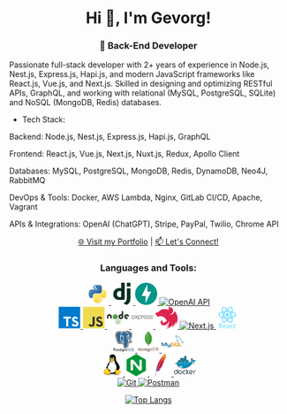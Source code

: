 <h1 align="center">Hi 👋, I'm Gevorg!</h1>
<h3 align="center">🚀  Back-End Developer</h3>

Passionate full-stack developer with 2+ years of experience in Node.js, Nest.js, Express.js, Hapi.js, and modern JavaScript frameworks like React.js, Vue.js, and Next.js. Skilled in designing and optimizing RESTful APIs, GraphQL, and working with relational (MySQL, PostgreSQL, SQLite) and NoSQL (MongoDB, Redis) databases.


- Tech Stack:

Backend: Node.js, Nest.js, Express.js, Hapi.js, GraphQL

Frontend: React.js, Vue.js, Next.js, Nuxt.js, Redux, Apollo Client

Databases: MySQL, PostgreSQL, MongoDB, Redis, DynamoDB, Neo4J, RabbitMQ

DevOps & Tools: Docker, AWS Lambda, Nginx, GitLab CI/CD, Apache, Vagrant

APIs & Integrations: OpenAI (ChatGPT), Stripe, PayPal, Twilio, Chrome API

<p align="center">
  <a href="https://www.gevorggasparyan.dev" target="_blank">🌐 Visit my Portfolio</a> |
  <a href="mailto:gasparyan3101@gmail.com">📫 Let's Connect!</a>
</p>



<h3 align="center">Languages and Tools:</h3>
<div align="center">
<p align="center">   <a href="https://www.python.org" target="_blank" rel="noreferrer">
    <img src="https://raw.githubusercontent.com/devicons/devicon/master/icons/python/python-original.svg" alt="Python" width="40" height="40"/>
  </a>
  <!-- Django -->
  <a href="https://www.djangoproject.com/" target="_blank" rel="noreferrer">
    <img src="https://raw.githubusercontent.com/devicons/devicon/refs/heads/master/icons/django/django-plain.svg" alt="Django" width="40" height="40"/>
  </a>
  <!-- FastAPI -->
  <a href="https://fastapi.tiangolo.com/" target="_blank" rel="noreferrer">
    <img src="https://raw.githubusercontent.com/devicons/devicon/refs/heads/master/icons/fastapi/fastapi-original.svg" alt="FastAPI" width="40" height="40"/>
  </a>
  <!-- OpenAI API -->
  <a href="https://openai.com/api/" target="_blank" rel="noreferrer">
    <img src="https://static.vecteezy.com/system/resources/previews/022/227/364/non_2x/openai-chatgpt-logo-icon-free-png.png" alt="OpenAI API" width="40" height="40"/>
  </a><br>
  <!-- TypeScript -->
  <a href="https://www.typescriptlang.org/" target="_blank" rel="noreferrer">
    <img src="https://raw.githubusercontent.com/devicons/devicon/master/icons/typescript/typescript-original.svg" alt="TypeScript" width="40" height="40"/>
  </a>
  <!-- JavaScript -->
  <a href="https://developer.mozilla.org/en-US/docs/Web/JavaScript" target="_blank" rel="noreferrer">
    <img src="https://raw.githubusercontent.com/devicons/devicon/master/icons/javascript/javascript-original.svg" alt="JavaScript" width="40" height="40"/>
  </a>
  <!-- Node.js -->
  <a href="https://nodejs.org" target="_blank" rel="noreferrer">
    <img src="https://raw.githubusercontent.com/devicons/devicon/master/icons/nodejs/nodejs-original-wordmark.svg" alt="Node.js" width="40" height="40"/>
  </a>
    <!-- Express -->
  <a href="https://expressjs.com" target="_blank" rel="noreferrer">
    <img src="https://raw.githubusercontent.com/devicons/devicon/master/icons/express/express-original-wordmark.svg" alt="Express" width="40" height="40"/>
  </a>
    <!-- NestJS -->
  <a href="https://nestjs.com/" target="_blank" rel="noreferrer">
    <img src="https://raw.githubusercontent.com/devicons/devicon/refs/heads/master/icons/nestjs/nestjs-original.svg" alt="NestJS" width="40" height="40"/>
  </a>  
  <!-- Next.js -->
  <a href="https://nextjs.org/" target="_blank" rel="noreferrer">
    <img src="https://cdn.worldvectorlogo.com/logos/nextjs-2.svg" alt="Next.js" width="40" height="40"/>
  </a>
    <!-- React -->
  <a href="https://reactjs.org/" target="_blank" rel="noreferrer">
    <img src="https://raw.githubusercontent.com/devicons/devicon/master/icons/react/react-original-wordmark.svg" alt="React" width="40" height="40"/>
  </a><br>
  <!-- PostgreSQL -->
  <a href="https://www.postgresql.org" target="_blank" rel="noreferrer">
    <img src="https://raw.githubusercontent.com/devicons/devicon/master/icons/postgresql/postgresql-original-wordmark.svg" alt="PostgreSQL" width="40" height="40"/>
  </a>
  <!-- MongoDB -->
  <a href="https://www.mongodb.com/" target="_blank" rel="noreferrer">
    <img src="https://raw.githubusercontent.com/devicons/devicon/master/icons/mongodb/mongodb-original-wordmark.svg" alt="MongoDB" width="40" height="40"/>
  </a>
  <!-- MySQL -->
  <a href="https://www.mysql.com/" target="_blank" rel="noreferrer">
    <img src="https://raw.githubusercontent.com/devicons/devicon/master/icons/mysql/mysql-original-wordmark.svg" alt="MySQL" width="40" height="40"/>
  </a><br>
  <!-- Linux -->
  <a href="https://www.linux.org/" target="_blank" rel="noreferrer">
    <img src="https://raw.githubusercontent.com/devicons/devicon/master/icons/linux/linux-original.svg" alt="Linux" width="40" height="40"/>
  </a>
  <!-- NGINX -->
  <a href="https://www.nginx.com" target="_blank" rel="noreferrer">
    <img src="https://raw.githubusercontent.com/devicons/devicon/master/icons/nginx/nginx-original.svg" alt="NGINX" width="40" height="40"/>
  </a>
  <!-- Apache -->
  <a href="https://httpd.apache.org" target="_blank" rel="noreferrer">
    <img src="https://raw.githubusercontent.com/devicons/devicon/refs/heads/master/icons/apache/apache-original.svg" alt="Apache2" width="40" height="40"/>
  </a>
  <!-- Docker -->
  <a href="https://www.docker.com/" target="_blank" rel="noreferrer">
    <img src="https://raw.githubusercontent.com/devicons/devicon/master/icons/docker/docker-original-wordmark.svg" alt="Docker" width="40" height="40"/>
  </a><br>
  <!-- Git -->
  <a href="https://git-scm.com/" target="_blank" rel="noreferrer">
    <img src="https://www.vectorlogo.zone/logos/git-scm/git-scm-icon.svg" alt="Git" width="40" height="40"/>
  </a>
  <!-- Postman -->
  <a href="https://postman.com" target="_blank" rel="noreferrer">
    <img src="https://www.vectorlogo.zone/logos/getpostman/getpostman-icon.svg" alt="Postman" width="40" height="40"/>
  </a>
</p>
    
[![Top Langs](https://github-readme-stats.vercel.app/api/top-langs/?username=gevorggasparyan&layout=compact)](https://github.com/anuraghazra/github-readme-stats)

</div>
